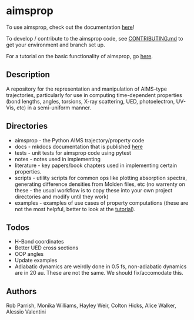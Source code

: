 # aimsprop

To use aimsprop, check out the documentation [here](https://mtzgroup.github.io/aimsprop/)!

To develop / contribute to the aimsprop code,
see [CONTRIBUTING.md](https://github.com/mtzgroup/aimsprop/blob/develop/docs/CONTRIBUTING.md) to get your environment and branch set up.

For a tutorial on the basic functionality of aimsprop, go [here](https://github.com/mtzgroup/aimsprop/blob/develop/docs/tutorial.md).

## Description

A repository for the representation and manipulation of AIMS-type trajectories, particularly for use in computing
time-dependent properties (bond lengths, angles, torsions, X-ray scattering, UED, photoelectron, UV-Vis, etc) in a
semi-uniform manner.

## Directories

- aimsprop - the Python AIMS trajectory/property code
- docs - mkdocs documentation that is published [here](https://mtzgroup.github.io/aimsprop/)
- tests - unit tests for aimsprop code using pytest
- notes - notes used in implementing
- literature - key papers/book chapters used in implementing certain properties.
- scripts - utility scripts for common ops like plotting absorption spectra, generating difference densities from Molden
  files, etc (no warrenty on these - the usual workflow is to copy these into your own project directories and modify
  until they work)
- examples - examples of use cases of property computations (these are not the most helpful, better to look at
  the [tutorial](https://github.com/mtzgroup/aimsprop/blob/develop/docs/tutorial.md)).

## Todos

- H-Bond coordinates
- Better UED cross sections
- OOP angles
- Update examples
- Adiabatic dynamics are weirdly done in 0.5 fs, non-adiabatic dynamics are in 20 au. These are not the same. We should
  fix/accomodate this.

## Authors

Rob Parrish, Monika Williams, Hayley Weir, Colton Hicks, Alice Walker, Alessio Valentini
